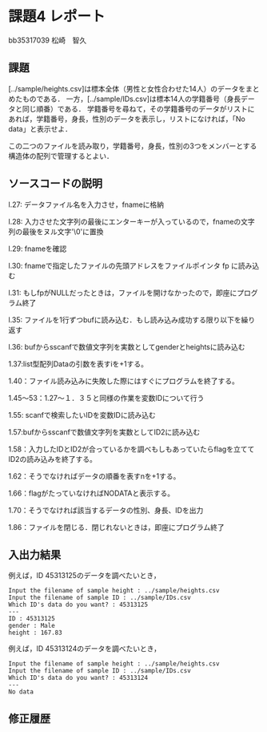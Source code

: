 # 課題4 レポート

bb35317039  松崎　智久

## 課題

[../sample/heights.csv]は標本全体（男性と女性合わせた14人）のデータをまとめたものである．
一方，[../sample/IDs.csv]は標本14人の学籍番号（身長データと同じ順番）である．
学籍番号を尋ねて，その学籍番号のデータがリストにあれば，学籍番号，身長，性別のデータを表示し，リストになければ，「No data」と表示せよ．

この二つのファイルを読み取り，学籍番号，身長，性別の3つをメンバーとする構造体の配列で管理するとよい．

## ソースコードの説明

l.27: データファイル名を入力させ，fnameに格納

l.28: 入力させた文字列の最後にエンターキーが入っているので，fnameの文字列の最後をヌル文字'\0'に置換

l.29: fnameを確認

l.30: fnameで指定したファイルの先頭アドレスをファイルポインタ fp に読み込む

l.31: もしfpがNULLだったときは，ファイルを開けなかったので，即座にプログラム終了

l.35: ファイルを1行ずつbufに読み込む．もし読み込み成功する限り以下を繰り返す

l.36: bufからsscanfで数値文字列を実数としてgenderとheightsに読み込む

1.37:list型配列Dataの引数を表すiを+1する。

1.40：ファイル読み込みに失敗した際にはすぐにプログラムを終了する。

1.45～53：1.27～１．３５と同様の作業を変数IDについて行う

1.55: scanfで検索したいIDを変数IDに読み込む

1.57:bufからsscanfで数値文字列を実数としてID2に読み込む

1.58：入力したIDとID2が合っているかを調べもしもあっていたらflagを立ててID2の読み込みを終了する。

1.62：そうでなければデータの順番を表すnを+1する。

1.66：flagがたっていなければNODATAと表示する。

1.70：そうでなければ該当するデータの性別、身長、IDを出力

1.86：ファイルを閉じる．閉じれないときは，即座にプログラム終了


## 入出力結果

例えば，ID 45313125のデータを調べたいとき，

```
Input the filename of sample height : ../sample/heights.csv
Input the filename of sample ID : ../sample/IDs.csv
Which ID's data do you want? : 45313125
---
ID : 45313125
gender : Male
height : 167.83
```

例えば，ID 45313124のデータを調べたいとき，

```
Input the filename of sample height : ../sample/heights.csv
Input the filename of sample ID : ../sample/IDs.csv
Which ID's data do you want? : 45313124
---
No data
```

## 修正履歴

